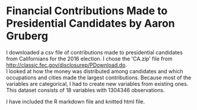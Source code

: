 # Financial Contributions Made to Presidential Candidates by Aaron Gruberg

I downloaded a csv file of contributions made to presidential candidates from 
Californians for the 2016 election.  I chose the 'CA.zip' file from http://classic.fec.gov/disclosurep/PDownload.do.  
I looked at how the money was distributed 
among candidates and which occupations and cities made the largest 
contributions.  Because most of the variables are categorical, I had to create
new variables from existing ones.  This dataset consists of 18 variables with 
1304346 observations. 

I have included the R markdown file and knitted html file.

